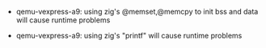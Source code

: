 - qemu-vexpress-a9: using zig's @memset,@memcpy to init bss and data will cause runtime problems 

- qemu-vexpress-a9: using zig's "printf" will cause runtime problems 